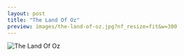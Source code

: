 ```yaml
---
layout: post
title: "The Land Of Oz"
preview: images/the-land-of-oz.jpg?nf_resize=fit&w=300
---
```


![The Land Of Oz](/images/the-land-of-oz.jpg?nf_resize=fit&w=900)
